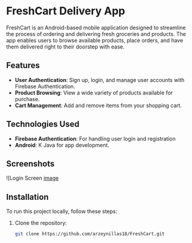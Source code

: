 # FreshCart Delivery App

FreshCart is an Android-based mobile application designed to streamline the process of ordering and delivering fresh groceries and products. The app enables users to browse available products, place orders, and have them delivered right to their doorstep with ease.

## Features

- **User Authentication**: Sign up, login, and manage user accounts with Firebase Authentication.
- **Product Browsing**: View a wide variety of products available for purchase.
- **Cart Management**: Add and remove items from your shopping cart.


## Technologies Used

- **Firebase Authentication**: For handling user login and registration
- **Android**: K Java for app development.

## Screenshots

![Login Screen [image](https://github.com/user-attachments/assets/0940efdc-31f6-46ae-848b-d003334fa2a1)


## Installation

To run this project locally, follow these steps:

1. Clone the repository:

   ```bash
   git clone https://github.com/arzeynillas18/FreshCart.git
